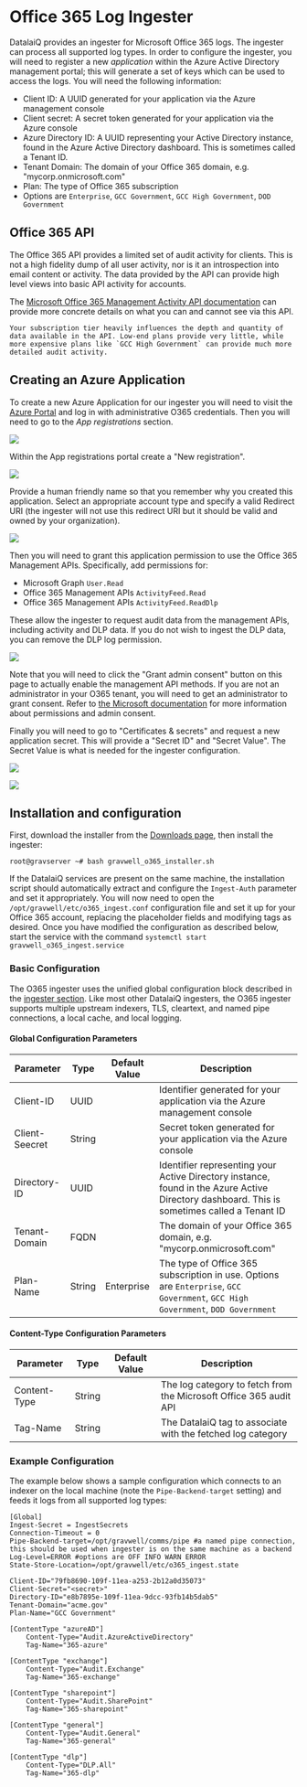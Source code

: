 # Office 365 Log Ingester

DatalaiQ provides an ingester for Microsoft Office 365 logs. The ingester can process all supported log types. In order to configure the ingester, you will need to register a new *application* within the Azure Active Directory management portal; this will generate a set of keys which can be used to access the logs. You will need the following information:

* Client ID: A UUID generated for your application via the Azure management console
* Client secret: A secret token generated for your application via the Azure console
* Azure Directory ID: A UUID representing your Active Directory instance, found in the Azure Active Directory dashboard.  This is sometimes called a Tenant ID.
* Tenant Domain: The domain of your Office 365 domain, e.g. "mycorp.onmicrosoft.com"
* Plan: The type of Office 365 subscription
 * Options are `Enterprise`, `GCC Government`, `GCC High Government`, `DOD Government`

## Office 365 API

The Office 365 API provides a limited set of audit activity for clients. This is not a high fidelity dump of all user activity, nor is it an introspection into email content or activity.  The data provided by the API can provide high level views into basic API activity for accounts.

The [Microsoft Office 365 Management Activity API documentation](https://learn.microsoft.com/en-us/office/office-365-management-api/office-365-management-activity-api-reference) can provide more concrete details on what you can and cannot see via this API.

```{note}
Your subscription tier heavily influences the depth and quantity of data available in the API. Low-end plans provide very little, while more expensive plans like `GCC High Government` can provide much more detailed audit activity.
```

## Creating an Azure Application

To create a new Azure Application for our ingester you will need to visit the [Azure Portal](https://portal.azure.com) and log in with administrative O365 credentials.  Then you will need to go to the *App registrations* section.

![](azure_portal.png)

Within the App registrations portal create a "New registration".

![](register.png)

Provide a human friendly name so that you remember why you created this application.  Select an appropriate account type and specify a valid Redirect URI (the ingester will not use this redirect URI but it should be valid and owned by your organization).

![](application.png)

Then you will need to grant this application permission to use the Office 365 Management APIs. Specifically, add permissions for:

* Microsoft Graph `User.Read`
* Office 365 Management APIs `ActivityFeed.Read`
* Office 365 Management APIs `ActivityFeed.ReadDlp`

These allow the ingester to request audit data from the management APIs, including activity and DLP data.  If you do not wish to ingest the DLP data, you can remove the DLP log permission.

![](permission.png)

Note that you will need to click the "Grant admin consent" button on this page to actually enable the management API methods. If you are not an administrator in your O365 tenant, you will need to get an administrator to grant consent. Refer to [the Microsoft documentation](https://learn.microsoft.com/en-us/office/office-365-management-api/get-started-with-office-365-management-apis) for more information about permissions and admin consent.

Finally you will need to go to "Certificates & secrets" and request a new application secret. This will provide a "Secret ID" and "Secret Value".  The Secret Value is what is needed for the ingester configuration.

![](secret.png)

![](secret_out.png)

## Installation and configuration

First, download the installer from the [Downloads page](/quickstart/downloads), then install the ingester:

```console
root@gravserver ~# bash gravwell_o365_installer.sh
```

If the DatalaiQ services are present on the same machine, the installation script should automatically extract and configure the `Ingest-Auth` parameter and set it appropriately. You will now need to open the `/opt/gravwell/etc/o365_ingest.conf` configuration file and set it up for your Office 365 account, replacing the placeholder fields and modifying tags as desired. Once you have modified the configuration as described below, start the service with the command `systemctl start gravwell_o365_ingest.service`

### Basic Configuration

The O365 ingester uses the unified global configuration block described in the [ingester section](ingesters_global_configuration_parameters).  Like most other DatalaiQ ingesters, the O365 ingester supports multiple upstream indexers, TLS, cleartext, and named pipe connections, a local cache, and local logging.

#### Global Configuration Parameters

| Parameter     | Type    | Default Value     | Description |
|---------------|---------|-------------------|-------------|
| Client-ID     | UUID |                   | Identifier generated for your application via the Azure management console |
| Client-Seecret | String |                | Secret token generated for your application via the Azure console |
| Directory-ID  | UUID |                   | Identifier representing your Active Directory instance, found in the Azure Active Directory dashboard.  This is sometimes called a Tenant ID |
| Tenant-Domain | FQDN |                   | The domain of your Office 365 domain, e.g. "mycorp.onmicrosoft.com" |
| Plan-Name      | String | Enterprise     |  The type of Office 365 subscription in use.  Options are `Enterprise`, `GCC Government`, `GCC High Government`, `DOD Government` |


#### Content-Type Configuration Parameters
| Parameter     | Type    | Default Value     | Description |
|---------------|---------|-------------------|-------------|
| Content-Type  | String  |                   | The log category to fetch from the Microsoft Office 365 audit API |
| Tag-Name      | String  |                   | The DatalaiQ tag to associate with the fetched log category |

### Example Configuration

The example below shows a sample configuration which connects to an indexer on the local machine (note the `Pipe-Backend-target` setting) and feeds it logs from all supported log types:

```
[Global]
Ingest-Secret = IngestSecrets
Connection-Timeout = 0
Pipe-Backend-target=/opt/gravwell/comms/pipe #a named pipe connection, this should be used when ingester is on the same machine as a backend
Log-Level=ERROR #options are OFF INFO WARN ERROR
State-Store-Location=/opt/gravwell/etc/o365_ingest.state

Client-ID="79fb8690-109f-11ea-a253-2b12a0d35073"
Client-Secret="<secret>"
Directory-ID="e8b7895e-109f-11ea-9dcc-93fb14b5dab5"
Tenant-Domain="acme.gov"
Plan-Name="GCC Government"

[ContentType "azureAD"]
	Content-Type="Audit.AzureActiveDirectory"
	Tag-Name="365-azure"

[ContentType "exchange"]
	Content-Type="Audit.Exchange"
	Tag-Name="365-exchange"

[ContentType "sharepoint"]
	Content-Type="Audit.SharePoint"
	Tag-Name="365-sharepoint"

[ContentType "general"]
	Content-Type="Audit.General"
	Tag-Name="365-general"

[ContentType "dlp"]
	Content-Type="DLP.All"
	Tag-Name="365-dlp"
```
